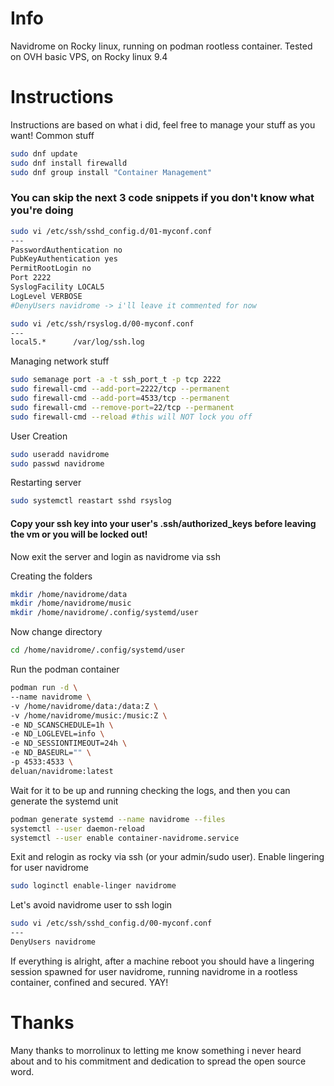 # Info
Navidrome on Rocky linux, running on podman rootless container.
Tested on OVH basic VPS, on Rocky linux 9.4

# Instructions

Instructions are based on what i did, feel free to manage your stuff as you want!
Common stuff

```bash
sudo dnf update
sudo dnf install firewalld
sudo dnf group install "Container Management"
```

### You can skip the next 3 code snippets if you don't know what you're doing



```bash
sudo vi /etc/ssh/sshd_config.d/01-myconf.conf
---
PasswordAuthentication no  
PubKeyAuthentication yes  
PermitRootLogin no  
Port 2222
SyslogFacility LOCAL5  
LogLevel VERBOSE
#DenyUsers navidrome -> i'll leave it commented for now
```
```bash
sudo vi /etc/ssh/rsyslog.d/00-myconf.conf
---
local5.*      /var/log/ssh.log
```

Managing network stuff
```bash
sudo semanage port -a -t ssh_port_t -p tcp 2222
sudo firewall-cmd --add-port=2222/tcp --permanent
sudo firewall-cmd --add-port=4533/tcp --permanent
sudo firewall-cmd --remove-port=22/tcp --permanent
sudo firewall-cmd --reload #this will NOT lock you off
```
User Creation
```bash
sudo useradd navidrome 
sudo passwd navidrome
```
Restarting server
```bash
sudo systemctl reastart sshd rsyslog
```

#### Copy your ssh key into your user's .ssh/authorized_keys before leaving the vm or you will be locked out!

Now exit the server and login as navidrome via ssh

Creating the folders
```bash
mkdir /home/navidrome/data
mkdir /home/navidrome/music
mkdir /home/navidrome/.config/systemd/user
```
Now change directory
```bash
cd /home/navidrome/.config/systemd/user
```

Run the podman container
```bash
podman run -d \
--name navidrome \
-v /home/navidrome/data:/data:Z \
-v /home/navidrome/music:/music:Z \
-e ND_SCANSCHEDULE=1h \
-e ND_LOGLEVEL=info \
-e ND_SESSIONTIMEOUT=24h \
-e ND_BASEURL="" \
-p 4533:4533 \
deluan/navidrome:latest
```

Wait for it to be up and running checking the logs, and then you can generate the systemd unit
```bash
podman generate systemd --name navidrome --files
systemctl --user daemon-reload
systemctl --user enable container-navidrome.service
```

Exit and relogin as rocky via ssh (or your admin/sudo user). Enable lingering for user navidrome
```bash
sudo loginctl enable-linger navidrome
```
Let's avoid navidrome user to ssh login 
```bash
sudo vi /etc/ssh/sshd_config.d/00-myconf.conf
---
DenyUsers navidrome
```

If everything is alright, after a machine reboot you should have a lingering session spawned for user navidrome, running navidrome in a rootless container, confined and secured. YAY!

# Thanks
Many thanks to morrolinux to letting me know something i never heard about and to his commitment and dedication to spread the open source word.

